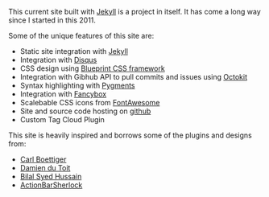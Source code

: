 
This current site built with [Jekyll](http://jekyllrb.com) is a project in itself. It has come a long way since I started in this 2011.

Some of the unique features of this site are:


* Static site integration with [Jekyll](http://jekyllrb.com)
* Integration with [Disqus](http://disqus.com/)
* CSS design using [Blueprint CSS framework](http://www.blueprintcss.org/)
* Integration with Gibhub API to pull commits and issues using [Octokit](https://github.com/octokit/octokit.rb)
* Syntax highlighting with [Pygments](http://pygments.org/)
* Integration with [Fancybox](http://fancyapps.com/fancybox/)
* Scalebable CSS icons from [FontAwesome](http://fortawesome.github.com/Font-Awesome)
* Site and source code hosting on [github](http://github.com)
* Custom Tag Cloud Plugin





This site is heavily inspired and borrows some of the plugins and designs from:
* [Carl Boettiger](http://carlboettiger.info/index.html)
* [Damien du Toit](http://coda.co.za/) 
* [Bilal Syed Hussain](http://bilalh.github.io/)
* [ActionBarSherlock](http://actionbarsherlock.com)
